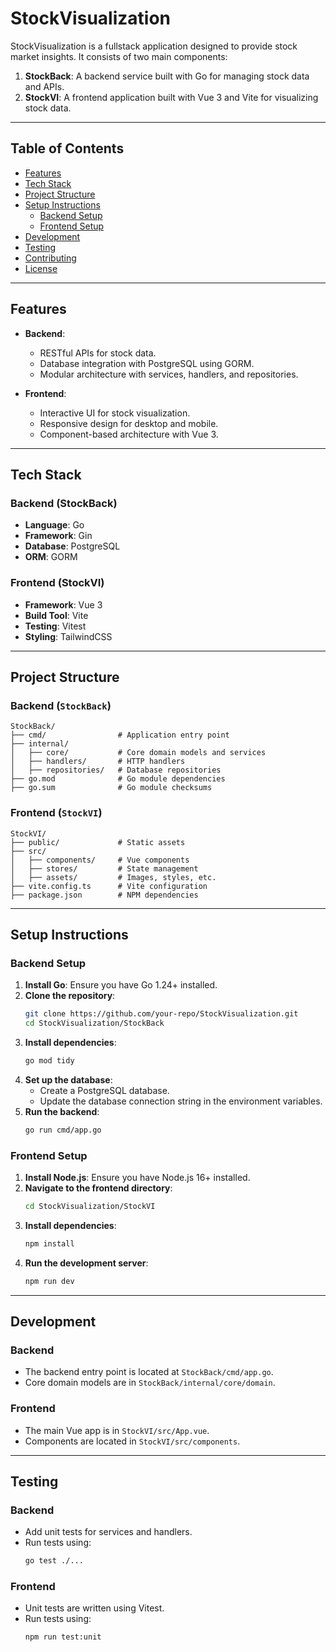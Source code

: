 
# StockVisualization

StockVisualization is a fullstack application designed to provide stock market insights. It consists of two main components:

1. **StockBack**: A backend service built with Go for managing stock data and APIs.
2. **StockVI**: A frontend application built with Vue 3 and Vite for visualizing stock data.

---

## Table of Contents

- [Features](#features)
- [Tech Stack](#tech-stack)
- [Project Structure](#project-structure)
- [Setup Instructions](#setup-instructions)
  - [Backend Setup](#backend-setup)
  - [Frontend Setup](#frontend-setup)
- [Development](#development)
- [Testing](#testing)
- [Contributing](#contributing)
- [License](#license)

---

## Features

- **Backend**:
  - RESTful APIs for stock data.
  - Database integration with PostgreSQL using GORM.
  - Modular architecture with services, handlers, and repositories.

- **Frontend**:
  - Interactive UI for stock visualization.
  - Responsive design for desktop and mobile.
  - Component-based architecture with Vue 3.

---

## Tech Stack

### Backend (StockBack)
- **Language**: Go
- **Framework**: Gin
- **Database**: PostgreSQL
- **ORM**: GORM

### Frontend (StockVI)
- **Framework**: Vue 3
- **Build Tool**: Vite
- **Testing**: Vitest
- **Styling**: TailwindCSS

---

## Project Structure

### Backend (`StockBack`)

```
StockBack/
├── cmd/                # Application entry point
├── internal/
│   ├── core/           # Core domain models and services
│   ├── handlers/       # HTTP handlers
│   ├── repositories/   # Database repositories
├── go.mod              # Go module dependencies
├── go.sum              # Go module checksums
```

### Frontend (`StockVI`)
```
StockVI/
├── public/             # Static assets
├── src/
│   ├── components/     # Vue components
│   ├── stores/         # State management
│   ├── assets/         # Images, styles, etc.
├── vite.config.ts      # Vite configuration
├── package.json        # NPM dependencies
```

---

## Setup Instructions

### Backend Setup

1. **Install Go**: Ensure you have Go 1.24+ installed.
2. **Clone the repository**:
   ```sh
   git clone https://github.com/your-repo/StockVisualization.git
   cd StockVisualization/StockBack
   ```
3. **Install dependencies**:
   ```sh
   go mod tidy
   ```
4. **Set up the database**:
   - Create a PostgreSQL database.
   - Update the database connection string in the environment variables.
5. **Run the backend**:
   ```sh
   go run cmd/app.go
   ```

### Frontend Setup

1. **Install Node.js**: Ensure you have Node.js 16+ installed.
2. **Navigate to the frontend directory**:
   ```sh
   cd StockVisualization/StockVI
   ```
3. **Install dependencies**:
   ```sh
   npm install
   ```
4. **Run the development server**:
   ```sh
   npm run dev
   ```

---

## Development

### Backend
- The backend entry point is located at `StockBack/cmd/app.go`.
- Core domain models are in `StockBack/internal/core/domain`.

### Frontend
- The main Vue app is in `StockVI/src/App.vue`.
- Components are located in `StockVI/src/components`.

---

## Testing

### Backend
- Add unit tests for services and handlers.
- Run tests using:
  ```sh
  go test ./...
  ```

### Frontend
- Unit tests are written using Vitest.
- Run tests using:
  ```sh
  npm run test:unit
  ```

